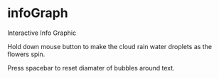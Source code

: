 # infoGraph
Interactive Info Graphic

Hold down mouse button to make the cloud rain water droplets as the flowers spin.

Press spacebar to reset diamater of bubbles around text. 

